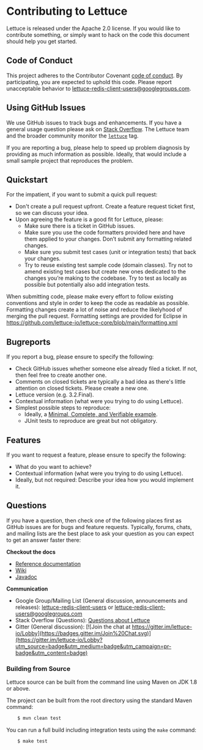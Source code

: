 # Contributing to Lettuce

Lettuce is released under the Apache 2.0 license. If you would like to contribute something, or simply want to hack on the code this document should help you get started.

## Code of Conduct

This project adheres to the Contributor Covenant [code of
conduct](CODE_OF_CONDUCT.md). By participating, you are expected to uphold this code. Please report unacceptable behavior to lettuce-redis-client-users@googlegroups.com.

## Using GitHub Issues

We use GitHub issues to track bugs and enhancements. If you have a general usage question please ask on [Stack Overflow](https://stackoverflow.com). 
The Lettuce team and the broader community monitor the [`lettuce`](https://stackoverflow.com/tags/lettuce) tag.

If you are reporting a bug, please help to speed up problem diagnosis by providing as much information as possible. 
Ideally, that would include a small sample project that reproduces the problem.

## Quickstart
 
For the impatient, if you want to submit a quick pull request:

* Don't create a pull request upfront. Create a feature request ticket first, so we can discuss your idea.
* Upon agreeing the feature is a good fit for Lettuce, please:
  * Make sure there is a ticket in GitHub issues.
  * Make sure you use the code formatters provided here and have them applied to your changes. Don’t submit any formatting related changes.
  * Make sure you submit test cases (unit or integration tests) that back your changes.
  * Try to reuse existing test sample code (domain classes). Try not to amend existing test cases but create new ones dedicated to the changes you’re making to the codebase. Try to test as locally as possible but potentially also add integration tests.

When submitting code, please make every effort to follow existing conventions and style in order to keep the code as readable as possible. Formatting changes create a lot of noise and reduce the likelyhood of merging the pull request.
Formatting settings are provided for Eclipse in https://github.com/lettuce-io/lettuce-core/blob/main/formatting.xml

## Bugreports

If you report a bug, please ensure to specify the following:

* Check GitHub issues whether someone else already filed a ticket. If not, then feel free to create another one.
* Comments on closed tickets are typically a bad idea as there's little attention on closed tickets. Please create a new one.
* Lettuce version (e.g. 3.2.Final).
* Contextual information (what were you trying to do using Lettuce).
* Simplest possible steps to reproduce:
   * Ideally, a [Minimal, Complete, and Verifiable example](https://stackoverflow.com/help/mcve).
   * JUnit tests to reproduce are great but not obligatory.

## Features

If you want to request a feature, please ensure to specify the following:

* What do you want to achieve?
* Contextual information (what were you trying to do using Lettuce).
* Ideally, but not required: Describe your idea how you would implement it.

## Questions

If you have a question, then check one of the following places first as GitHub issues are for bugs and feature requests. Typically, forums, chats, and mailing lists are the best place to ask your question as you can expect to get an answer faster there:

**Checkout the docs**

* [Reference documentation](https://lettuce.io/docs/)
* [Wiki](https://github.com/lettuce-io/lettuce-core/wiki)
* [Javadoc](https://lettuce.io/core/release/api/)

**Communication**

* Google Group/Mailing List (General discussion, announcements and releases): [lettuce-redis-client-users](https://groups.google.com/g/lettuce-redis-client-users) or [lettuce-redis-client-users@googlegroups.com](mailto:lettuce-redis-client-users@googlegroups.com)
* Stack Overflow (Questions): [Questions about Lettuce](https://stackoverflow.com/questions/tagged/lettuce)
* Gitter (General discussion): [![Join the chat at https://gitter.im/lettuce-io/Lobby](https://badges.gitter.im/Join%20Chat.svg)](https://gitter.im/lettuce-io/Lobby?utm_source=badge&utm_medium=badge&utm_campaign=pr-badge&utm_content=badge)

### Building from Source

Lettuce source can be built from the command line using Maven on JDK 1.8 or above.

The project can be built from the root directory using the standard Maven command:

```bash
	$ mvn clean test
```

You can run a full build including integration tests using the `make` command:

```bash
	$ make test
```
